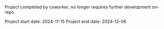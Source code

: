 Project completed by coworker, no longer requires further development on-repo.

Project start date: 2024-11-15
Project end date: 2024-12-06
